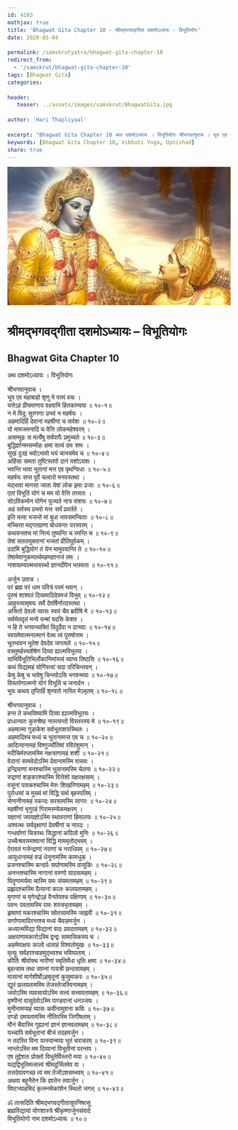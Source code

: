 ```yaml
---
id: 4103    
mathjax: true    
title: 'Bhagwat Gita Chapter 10 - श्रीमद्भगवद्गीता दशमोऽध्यायः - विभूतियोगः'    
date: 2020-05-04    

permalink: /samskrutyatra/bhagwat-gita-chapter-10
redirect_from: 
  - '/samskrut/bhagwat-gita-chapter-10'
tags: [Bhagwat Gita]    
categories:    
    
header:    
   teaser: ../assets/images/samskrut/BhagwatGita.jpg    
    
author: 'Hari Thapliyaal'    
    
excerpt: "Bhagwat Gita Chapter 10 अथ दशमोऽध्यायः । विभूतियोगः श्रीभगवानुवाच । भूय एव महाबाहो शृणु मे परमं वचः । यत्तेऽहं प्रीयमाणाय वक्ष्यामि हितकाम्यया ॥ १०-१॥ न मे विदुः सुरगणाः प्रभवं न महर्षयः । अहमादिर्हि देवानां महर्षीणां च सर्वशः ॥ १०-२॥"
keywords: [Bhagwat Gita Chapter 10, Vibhuti Yoga, Upnishad]       
share: true    
---
```

![](../assets/images/samskrut/BhagwatGita.jpg)    
    
# श्रीमद्भगवद्गीता दशमोऽध्यायः – विभूतियोगः    
## Bhagwat Gita Chapter 10    
    
अथ दशमोऽध्यायः ।    विभूतियोगः    
    
श्रीभगवानुवाच ।    
भूय एव महाबाहो शृणु मे परमं वचः ।    
यत्तेऽहं प्रीयमाणाय वक्ष्यामि हितकाम्यया ॥ १०-१॥    
न मे विदुः सुरगणाः प्रभवं न महर्षयः ।    
अहमादिर्हि देवानां महर्षीणां च सर्वशः ॥ १०-२॥    
यो मामजमनादिं च वेत्ति लोकमहेश्वरम् ।    
असम्मूढः स मर्त्येषु सर्वपापैः प्रमुच्यते ॥ १०-३॥    
बुद्धिर्ज्ञानमसम्मोहः क्षमा सत्यं दमः शमः ।    
सुखं दुःखं भवोऽभावो भयं चाभयमेव च ॥ १०-४॥    
अहिंसा समता तुष्टिस्तपो दानं यशोऽयशः ।    
भवन्ति भावा भूतानां मत्त एव पृथग्विधाः ॥ १०-५॥    
महर्षयः सप्त पूर्वे चत्वारो मनवस्तथा ।    
मद्भावा मानसा जाता येषां लोक इमाः प्रजाः ॥ १०-६॥    
एतां विभूतिं योगं च मम यो वेत्ति तत्त्वतः ।    
सोऽविकम्पेन योगेन युज्यते नात्र संशयः ॥ १०-७॥    
अहं सर्वस्य प्रभवो मत्तः सर्वं प्रवर्तते ।    
इति मत्वा भजन्ते मां बुधा भावसमन्विताः ॥ १०-८॥    
मच्चित्ता मद्गतप्राणा बोधयन्तः परस्परम् ।    
कथयन्तश्च मां नित्यं तुष्यन्ति च रमन्ति च ॥ १०-९॥    
तेषां सततयुक्तानां भजतां प्रीतिपूर्वकम् ।    
ददामि बुद्धियोगं तं येन मामुपयान्ति ते ॥ १०-१०॥    
तेषामेवानुकम्पार्थमहमज्ञानजं तमः ।    
नाशयाम्यात्मभावस्थो ज्ञानदीपेन भास्वता ॥ १०-११॥    
    
अर्जुन उवाच ।    
परं ब्रह्म परं धाम पवित्रं परमं भवान् ।    
पुरुषं शाश्वतं दिव्यमादिदेवमजं विभुम् ॥ १०-१२॥    
आहुस्त्वामृषयः सर्वे देवर्षिर्नारदस्तथा ।    
असितो देवलो व्यासः स्वयं चैव ब्रवीषि मे ॥ १०-१३॥    
सर्वमेतदृतं मन्ये यन्मां वदसि केशव ।    
न हि ते भगवन्व्यक्तिं विदुर्देवा न दानवाः ॥ १०-१४॥    
स्वयमेवात्मनात्मानं वेत्थ त्वं पुरुषोत्तम ।    
भूतभावन भूतेश देवदेव जगत्पते ॥ १०-१५॥    
वक्तुमर्हस्यशेषेण दिव्या ह्यात्मविभूतयः ।    
याभिर्विभूतिभिर्लोकानिमांस्त्वं व्याप्य तिष्ठसि ॥ १०-१६॥    
कथं विद्यामहं योगिंस्त्वां सदा परिचिन्तयन् ।    
केषु केषु च भावेषु चिन्त्योऽसि भगवन्मया ॥ १०-१७॥    
विस्तरेणात्मनो योगं विभूतिं च जनार्दन ।    
भूयः कथय तृप्तिर्हि शृण्वतो नास्ति मेऽमृतम् ॥ १०-१८॥    
    
श्रीभगवानुवाच ।    
हन्त ते कथयिष्यामि दिव्या ह्यात्मविभूतयः ।    
प्राधान्यतः कुरुश्रेष्ठ नास्त्यन्तो विस्तरस्य मे ॥ १०-१९॥    
अहमात्मा गुडाकेश सर्वभूताशयस्थितः ।    
अहमादिश्च मध्यं च भूतानामन्त एव च ॥ १०-२०॥    
आदित्यानामहं विष्णुर्ज्योतिषां रविरंशुमान् ।    
मरीचिर्मरुतामस्मि नक्षत्राणामहं शशी ॥ १०-२१॥    
वेदानां सामवेदोऽस्मि देवानामस्मि वासवः ।    
इन्द्रियाणां मनश्चास्मि भूतानामस्मि चेतना ॥ १०-२२॥    
रुद्राणां शङ्करश्चास्मि वित्तेशो यक्षरक्षसाम् ।    
वसूनां पावकश्चास्मि मेरुः शिखरिणामहम् ॥ १०-२३॥    
पुरोधसां च मुख्यं मां विद्धि पार्थ बृहस्पतिम् ।    
सेनानीनामहं स्कन्दः सरसामस्मि सागरः ॥ १०-२४॥    
महर्षीणां भृगुरहं गिरामस्म्येकमक्षरम् ।    
यज्ञानां जपयज्ञोऽस्मि स्थावराणां हिमालयः ॥ १०-२५॥    
अश्वत्थः सर्ववृक्षाणां देवर्षीणां च नारदः ।    
गन्धर्वाणां चित्ररथः सिद्धानां कपिलो मुनिः ॥ १०-२६॥    
उच्चैःश्रवसमश्वानां विद्धि माममृतोद्भवम् ।    
ऐरावतं गजेन्द्राणां नराणां च नराधिपम् ॥ १०-२७॥    
आयुधानामहं वज्रं धेनूनामस्मि कामधुक् ।    
प्रजनश्चास्मि कन्दर्पः सर्पाणामस्मि वासुकिः ॥ १०-२८॥    
अनन्तश्चास्मि नागानां वरुणो यादसामहम् ।    
पितॄणामर्यमा चास्मि यमः संयमतामहम् ॥ १०-२९॥    
प्रह्लादश्चास्मि दैत्यानां कालः कलयतामहम् ।    
मृगाणां च मृगेन्द्रोऽहं वैनतेयश्च पक्षिणाम् ॥ १०-३०॥    
पवनः पवतामस्मि रामः शस्त्रभृतामहम् ।    
झषाणां मकरश्चास्मि स्रोतसामस्मि जाह्नवी ॥ १०-३१॥    
सर्गाणामादिरन्तश्च मध्यं चैवाहमर्जुन ।    
अध्यात्मविद्या विद्यानां वादः प्रवदतामहम् ॥ १०-३२॥    
अक्षराणामकारोऽस्मि द्वन्द्वः सामासिकस्य च ।    
अहमेवाक्षयः कालो धाताहं विश्वतोमुखः ॥ १०-३३॥    
मृत्युः सर्वहरश्चाहमुद्भवश्च भविष्यताम् ।    
कीर्तिः श्रीर्वाक्च नारीणां स्मृतिर्मेधा धृतिः क्षमा ॥ १०-३४॥    
बृहत्साम तथा साम्नां गायत्री छन्दसामहम् ।    
मासानां मार्गशीर्षोऽहमृतूनां कुसुमाकरः ॥ १०-३५॥    
द्यूतं छलयतामस्मि तेजस्तेजस्विनामहम् ।    
जयोऽस्मि व्यवसायोऽस्मि सत्त्वं सत्त्ववतामहम् ॥ १०-३६॥    
वृष्णीनां वासुदेवोऽस्मि पाण्डवानां धनञ्जयः ।    
मुनीनामप्यहं व्यासः कवीनामुशना कविः ॥ १०-३७॥    
दण्डो दमयतामस्मि नीतिरस्मि जिगीषताम् ।    
मौनं चैवास्मि गुह्यानां ज्ञानं ज्ञानवतामहम् ॥ १०-३८॥    
यच्चापि सर्वभूतानां बीजं तदहमर्जुन ।    
न तदस्ति विना यत्स्यान्मया भूतं चराचरम् ॥ १०-३९॥    
नान्तोऽस्ति मम दिव्यानां विभूतीनां परन्तप ।    
एष तूद्देशतः प्रोक्तो विभूतेर्विस्तरो मया ॥ १०-४०॥    
यद्यद्विभूतिमत्सत्त्वं श्रीमदूर्जितमेव वा ।    
तत्तदेवावगच्छ त्वं मम तेजोंऽशसम्भवम् ॥ १०-४१॥    
अथवा बहुनैतेन किं ज्ञातेन तवार्जुन ।    
विष्टभ्याहमिदं कृत्स्नमेकांशेन स्थितो जगत् ॥ १०-४२॥    
    
ॐ तत्सदिति श्रीमद्भगवद्गीतासूपनिषत्सु    
ब्रह्मविद्यायां योगशास्त्रे श्रीकृष्णार्जुनसंवादे    
विभूतियोगो नाम दशमोऽध्यायः ॥ १०॥    
    
